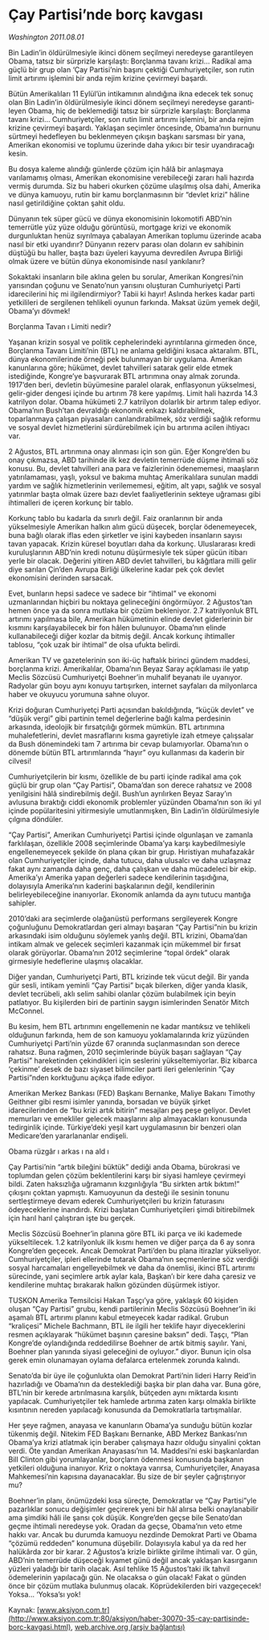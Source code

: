 # Çay Partisi’nde borç kavgası

*Washington 2011.08.01*

<font class="agenda2NewsSpot">
 <span>
  Bin Ladin’in öldürülmesiyle ikinci dönem seçilmeyi neredeyse garantileyen Obama, tatsız bir sürprizle karşılaştı: Borçlanma tavanı krizi… Radikal ama güçlü bir grup olan ‘Çay Partisi’nin başını çektiği Cumhuriyetçiler, son rutin limit artırımı işlemini bir anda rejim krizine çevirmeyi başardı.
 </span>
</font>
<font class="newsDetail">
 <p>
  <p class="BasicParagraph">
   <span lang="EN-GB">
    <span>
     Bütün Amerikalıları 11 Eylül’ün intikamının alındığına ikna edecek tek sonuç olan Bin Ladin’in öldürülmesiyle ikinci dönem seçilmeyi neredeyse garantileyen Obama, hiç de beklemediği tatsız bir sürprizle karşılaştı: Borçlanma tavanı krizi… Cumhuriyetçiler, son rutin limit artırımı işlemini, bir anda rejim krizine çevirmeyi başardı. Yaklaşan seçimler öncesinde, Obama’nın burnunu sürtmeyi hedefleyen bu beklenmeyen çıkışın başkanı sarsması bir yana, Amerikan ekonomisi ve toplumu üzerinde daha yıkıcı bir tesir uyandıracağı kesin.
    </span>
    <p>
    </p>
   </span>
  </p>
  <p class="BasicParagraph">
   <span>
    Bu dosya kaleme alındığı günlerde çözüm için hâlâ bir anlaşmaya varılamamış olması, Amerikan ekonomisine verebileceği zararı hali hazırda vermiş durumda. Siz bu haberi okurken çözüme ulaşılmış olsa dahi, Amerika ve dünya kamuoyu, rutin bir kamu borçlanmasının bir “devlet krizi” hâline nasıl getirildiğine çoktan şahit oldu.
   </span>
  </p>
  <p class="BasicParagraph">
   <span>
    Dünyanın tek süper gücü ve dünya ekonomisinin lokomotifi ABD’nin temerrütle yüz yüze olduğu görüntüsü, mortgage krizi ve ekonomik durgunluktan henüz sıyrılmaya çabalayan Amerikan toplumu üzerinde acaba nasıl bir etki uyandırır? Dünyanın rezerv parası olan doların ev sahibinin düştüğü bu haller, başta bazı üyeleri kayyuma devredilen Avrupa Birliği olmak üzere ve bütün dünya ekonomisinde nasıl yankılanır?
   </span>
  </p>
  <p class="BasicParagraph">
   <span>
    Sokaktaki insanların bile aklına gelen bu sorular, Amerikan Kongresi’nin yarısından çoğunu ve Senato’nun yarısını oluşturan Cumhuriyetçi Parti idarecilerini hiç mi ilgilendirmiyor? Tabii ki hayır! Aslında herkes kadar parti yetkilileri de sergilenen tehlikeli oyunun farkında. Maksat üzüm yemek değil, Obama’yı dövmek!
   </span>
  </p>
  <p class="BasicParagraph">
   <span>
   </span>
  </p>
  <p class="2011arabaslik">
   <span>
    Borçlanma Tavan
   </span>
   <span>
    ı
   </span>
   <span>
    Limiti nedir?
   </span>
  </p>
  <p class="BasicParagraph">
   <span>
    Yaşanan krizin sosyal ve politik cephelerindeki ayrıntılarına girmeden önce, Borçlanma Tavanı Limiti’nin (BTL) ne anlama geldiğini kısaca aktaralım. BTL, dünya ekonomilerinde örneği pek bulunmayan bir uygulama. Amerikan kanunlarına göre; hükümet, devlet tahvilleri satarak gelir elde etmek istediğinde, Kongre’ye başvurarak BTL artırımına onay almak zorunda. 1917’den beri, devletin büyümesine paralel olarak, enflasyonun yükselmesi, gelir-gider dengesi içinde bu artırım 78 kere yapılmış. Limit hali hazırda 14.3 katrilyon dolar. Obama hükümeti 2.7 katrilyon dolarlık bir artırım talep ediyor. Obama’nın Bush’tan devraldığı ekonomik enkazı kaldırabilmek, toparlanmaya çalışan piyasaları canlandırabilmek, söz verdiği sağlık reformu ve sosyal devlet hizmetlerini sürdürebilmek için bu artırıma acilen ihtiyacı var.
   </span>
  </p>
  <p class="BasicParagraph">
   <span>
    2 Ağustos, BTL artırımına onay alınması için son gün. Eğer Kongre’den bu onay çıkmazsa, ABD tarihinde ilk kez devletin temerrüde düşme ihtimali söz konusu. Bu, devlet tahvilleri ana para ve faizlerinin ödenememesi, maaşların yatırılamaması, yaşlı, yoksul ve bakıma muhtaç Amerikalılara sunulan maddi yardım ve sağlık hizmetlerinin verilememesi, eğitim, alt yapı, sağlık ve sosyal yatırımlar başta olmak üzere bazı devlet faaliyetlerinin sekteye uğraması gibi ihtimalleri de içeren korkunç bir tablo.
   </span>
  </p>
  <p class="BasicParagraph">
   <span>
    Korkunç tablo bu kadarla da sınırlı değil. Faiz oranlarının bir anda yükselmesiyle Amerikan halkın alım gücü düşecek, borçlar ödenemeyecek, buna bağlı olarak iflas eden şirketler ve işini kaybeden insanların sayısı tavan yapacak. Krizin küresel boyutları daha da korkunç. Uluslararası kredi kuruluşlarının ABD’nin kredi notunu düşürmesiyle tek süper gücün itibarı yerle bir olacak. Değerini yitiren ABD devlet tahvilleri, bu kâğıtlara milli gelir diye sarılan Çin’den Avrupa Birliği ülkelerine kadar pek çok devlet ekonomisini derinden sarsacak.
   </span>
  </p>
  <p class="BasicParagraph">
   <span>
    Evet, bunların hepsi sadece ve sadece bir “ihtimal” ve ekonomi uzmanlarından hiçbiri bu noktaya gelineceğini öngörmüyor. 2 Ağustos’tan hemen önce ya da sonra mutlaka bir çözüm bekleniyor. 2.7 katrilyonluk BTL artırımı yapılmasa bile, Amerikan hükümetinin elinde devlet giderlerinin bir kısmını karşılayabilecek bir fon hâlen bulunuyor. Obama’nın elinde kullanabileceği diğer kozlar da bitmiş değil. Ancak korkunç ihtimaller tablosu, “çok uzak bir ihtimal” de olsa ufukta belirdi.
   </span>
  </p>
  <p class="BasicParagraph">
   <span>
    Amerikan TV ve gazetelerinin son iki-üç haftalık birinci gündem maddesi, borçlanma krizi. Amerikalılar, Obama’nın Beyaz Saray açıklaması ile yatıp Meclis Sözcüsü Cumhuriyetçi Boehner’in muhalif beyanatı ile uyanıyor. Radyolar gün boyu aynı konuyu tartışırken, internet sayfaları da milyonlarca haber ve okuyucu yorumuna sahne oluyor.
   </span>
  </p>
  <p class="BasicParagraph">
   <span>
    Krizi doğuran Cumhuriyetçi Parti açısından bakıldığında, “küçük devlet” ve “düşük vergi” gibi partinin temel değerlerine bağlı kalma perdesinin arkasında, ideolojik bir fırsatçılığı görmek mümkün. BTL artırımına muhalefetlerini, devlet masraflarını kısma gayretiyle izah etmeye çalışsalar da Bush dönemindeki tam 7 artırıma bir cevap bulamıyorlar. Obama’nın o dönemde bütün BTL artırımlarında “hayır” oyu kullanması da kaderin bir cilvesi!
   </span>
  </p>
  <p class="BasicParagraph">
   <span>
    Cumhuriyetçilerin bir kısmı, özellikle de bu parti içinde radikal ama çok güçlü bir grup olan “Çay Partisi”, Obama’dan son derece rahatsız ve 2008 yenilgisini hâlâ sindirebilmiş değil. Bush’un ayrılırken Beyaz Saray’ın avlusuna bıraktığı ciddi ekonomik problemler yüzünden Obama’nın son iki yıl içinde popülaritesini yitirmesiyle umutlanmışken, Bin Ladin’in öldürülmesiyle çılgına döndüler.
   </span>
  </p>
  <p class="BasicParagraph">
   <span>
    “Çay Partisi”, Amerikan Cumhuriyetçi Partisi içinde olgunlaşan ve zamanla farklılaşan, özellikle 2008 seçimlerinde Obama’ya karşı kaybedilmesiyle engellenemeyecek şekilde ön plana çıkan bir grup. Hıristiyan muhafazakâr olan Cumhuriyetçiler içinde, daha tutucu, daha ulusalcı ve daha uzlaşmaz fakat aynı zamanda daha genç, daha çalışkan ve daha mücadeleci bir ekip. Amerika’yı Amerika yapan değerleri sadece kendilerinin taşıdığına, dolayısıyla Amerika’nın kaderini başkalarının değil, kendilerinin belirleyebileceğine inanıyorlar. Ekonomik anlamda da aynı tutucu mantığa sahipler.
   </span>
  </p>
  <p class="BasicParagraph">
   <span>
    2010’daki ara seçimlerde olağanüstü performans sergileyerek Kongre çoğunluğunu Demokratlardan geri almayı başaran “Çay Partisi”nin bu krizin arkasındaki isim olduğunu söylemek yanlış değil. BTL krizini, Obama’dan intikam almak ve gelecek seçimleri kazanmak için mükemmel bir fırsat olarak görüyorlar. Obama’nın 2012 seçimlerine “topal ördek” olarak girmesiyle hedeflerine ulaşmış olacaklar.
   </span>
  </p>
  <p class="BasicParagraph">
   <span>
    Diğer yandan, Cumhuriyetçi Parti, BTL krizinde tek vücut değil. Bir yanda gür sesli, intikam yeminli “Çay Partisi” bıçak bilerken, diğer yanda klasik, devlet tecrübeli, aklı selim sahibi olanlar çözüm bulabilmek için beyin patlatıyor. Bu kişilerden biri de partinin saygın isimlerinden Senatör Mitch McConnel.
   </span>
  </p>
  <p class="BasicParagraph">
   <span>
    Bu kesim, hem BTL artırımını engellemenin ne kadar mantıksız ve tehlikeli olduğunun farkında, hem de son kamuoyu yoklamalarında kriz yüzünden Cumhuriyetçi Parti’nin yüzde 67 oranında suçlanmasından son derece rahatsız. Buna rağmen, 2010 seçimlerinde büyük başarı sağlayan “Çay Partisi” hareketinden çekindikleri için seslerini yükseltemiyorlar. Biz kibarca ‘çekinme’ desek de bazı siyaset bilimciler parti ileri gelenlerinin “Çay Partisi”nden korktuğunu açıkça ifade ediyor.
   </span>
  </p>
  <p class="BasicParagraph">
   <span>
    Amerikan Merkez Bankası (FED) Başkanı Bernanke, Maliye Bakanı Timothy Geithner gibi resmi isimler yanında, borsadan ve büyük şirket idarecilerinden de “bu krizi artık bitirin” mesajları peş peşe geliyor. Devlet memurları ve emekliler gelecek maaşlarını alıp almayacakları konusunda tedirginlik içinde. Türkiye’deki yeşil kart uygulamasının bir benzeri olan Medicare’den yararlananlar endişeli.
   </span>
  </p>
  <p class="BasicParagraph">
   <span>
   </span>
  </p>
  <p class="2011arabaslik">
   <span>
    Obama rüzgâr
   </span>
   <span>
    ı
   </span>
   <span>
    arkas
   </span>
   <span>
    ı
   </span>
   <span>
    na ald
   </span>
   <span>
    ı
   </span>
   <span>
   </span>
   <span>
   </span>
  </p>
  <p class="BasicParagraph">
   <span>
    Çay Partisi’nin “artık bileğini büktük” dediği anda Obama, bürokrasi ve toplumdan gelen çözüm beklentilerini karşı bir siyasi hamleye çevirmeyi bildi. Zaten haksızlığa uğramanın kızgınlığıyla “Bu sirkten artık bıktım!” çıkışını çoktan yapmıştı. Kamuoyunun da desteği ile sesinin tonunu sertleştirmeye devam ederek Cumhuriyetçileri bu krizin faturasını ödeyeceklerine inandırdı. Krizi başlatan Cumhuriyetçileri şimdi bitirebilmek için harıl harıl çalıştıran işte bu gerçek.
   </span>
  </p>
  <p class="BasicParagraph">
   <span>
    Meclis Sözcüsü Boehner’in planına göre BTL iki parça ve iki kademede yükseltilecek. 1.2 katrilyonluk ilk kısmı hemen ve diğer parça da 6 ay sonra Kongre’den geçecek. Ancak Demokrat Parti’den bu plana itirazlar yükseliyor. Cumhuriyetçiler, ipleri ellerinde tutarak Obama’nın seçmenlerine söz verdiği sosyal harcamaları engelleyebilmek ve daha da önemlisi, ikinci BTL artırımı sürecinde, yani seçimlere artık aylar kala, Başkan’ı bir kere daha çaresiz ve kendilerine muhtaç bırakarak halkın gözünden düşürmek istiyor.
   </span>
  </p>
  <p class="BasicParagraph">
   <span>
    TUSKON Amerika Temsilcisi Hakan Taşçı’ya göre, yaklaşık 60 kişiden oluşan “Çay Partisi” grubu, kendi partilerinin Meclis Sözcüsü Boehner’in iki aşamalı BTL artırımı planını kabul etmeyecek kadar radikal. Grubun “kraliçesi” Michele Bachmann, BTL ile ilgili her teklife hayır diyeceklerini resmen açıklayarak “hükümet başının çaresine baksın” dedi. Taşçı, “Plan Kongre’de oylandığında reddedilirse Boehner de artık bitmiş sayılır. Yani, Boehner plan yanında siyasi geleceğini de oyluyor.” diyor. Bunun için olsa gerek emin olunamayan oylama defalarca ertelenmek zorunda kalındı.
   </span>
  </p>
  <p class="BasicParagraph">
   <span>
    Senato’da bir üye ile çoğunlukta olan Demokrat Parti’nin lideri Harry Reid’in hazırladığı ve Obama’nın da desteklediği başka bir plan daha var. Buna göre, BTL’nin bir kerede artırılmasına karşılık, bütçeden aynı miktarda kısıntı yapılacak. Cumhuriyetçiler tek hamlede artırıma zaten karşı olmakla birlikte kısıntının nereden yapılacağı konusunda da Demokratlarla tartışmalılar.
   </span>
  </p>
  <p class="BasicParagraph">
   <span>
    Her şeye rağmen, anayasa ve kanunların Obama’ya sunduğu bütün kozlar tükenmiş değil. Nitekim FED Başkanı Bernanke, ABD Merkez Bankası’nın Obama’ya krizi atlatmak için beraber çalışmaya hazır olduğu sinyalini çoktan verdi. Öte yandan Amerikan Anayasası’nın 14. Maddesi’ni eski başkanlardan Bill Clinton gibi yorumlayanlar, borçların ödenmesi konusunda başkanın yetkileri olduğuna inanıyor. Kriz o noktaya varırsa, Cumhuriyetçiler, Anayasa Mahkemesi’nin kapısına dayanacaklar. Bu size de bir şeyler çağrıştırıyor mu?
   </span>
  </p>
  <p class="BasicParagraph">
   <span>
    Boehner’in planı, önümüzdeki kısa süreçte, Demokratlar ve “Çay Partisi”yle pazarlıklar sonucu değişimler geçirerek yeni bir hâl alırsa belki onaylanabilir ama şimdiki hâli ile şansı çok düşük. Kongre’den geçse bile Senato’dan geçme ihtimali neredeyse yok. Oradan da geçse, Obama’nın veto etme hakkı var. Ancak bu durumda kamuoyu nezdinde Demokrat Parti ve Obama “çözümü reddeden” konumuna düşebilir. Dolayısıyla kabul ya da red her halükârda zor bir karar. 2 Ağustos’a krizle birlikte girilme ihtimali var. O gün, ABD’nin temerrüde düşeceği kıyamet günü değil ancak yaklaşan kasırganın yüzleri yaladığı bir tarih olacak. Asıl tehlike 15 Ağustos’taki ilk tahvil ödemelerinin yapılacağı gün. Ne olacaksa o gün olacak! Fakat o günden önce bir çözüm mutlaka bulunmuş olacak. Köprüdekilerden biri vazgeçecek! Yoksa… ‘Yoksa’sı yok!
   </span>
  </p>
 </p>
</font>

Kaynak: [www.aksiyon.com.tr](http://www.aksiyon.com.tr:80/aksiyon/haber-30070-35-cay-partisinde-borc-kavgasi.html), [web.archive.org (arşiv bağlantısı)](http://web.archive.org/web/20120102101631/http://www.aksiyon.com.tr:80/aksiyon/haber-30070-35-cay-partisinde-borc-kavgasi.html)
